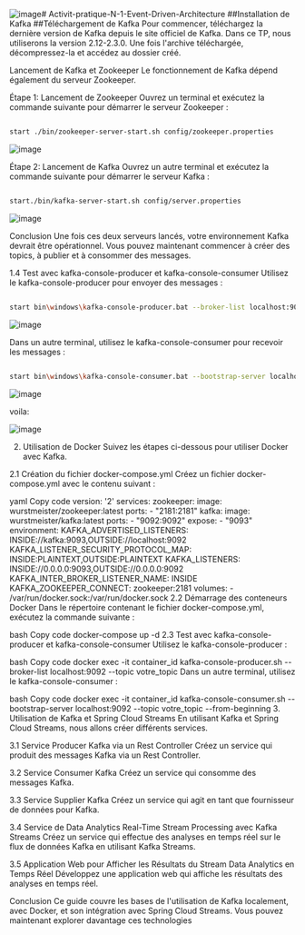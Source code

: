 ![image](https://github.com/Userkaoutar/Activit-pratique-N-1-Event-Driven-Architecture/assets/101696114/3706c6a8-865c-4dec-907e-2c2b3d909544)# Activit-pratique-N-1-Event-Driven-Architecture
##Installation de Kafka
##Téléchargement de Kafka
Pour commencer, téléchargez la dernière version de Kafka depuis le site officiel de Kafka. Dans ce TP, nous utiliserons la version 2.12-2.3.0. Une fois l'archive téléchargée, décompressez-la et accédez au dossier créé.

Lancement de Kafka et Zookeeper
Le fonctionnement de Kafka dépend également du serveur Zookeeper.

Étape 1: Lancement de Zookeeper
Ouvrez un terminal et exécutez la commande suivante pour démarrer le serveur Zookeeper :

```bash

start ./bin/zookeeper-server-start.sh config/zookeeper.properties
```

![image](https://github.com/Userkaoutar/Activit-pratique-N-1-Event-Driven-Architecture/assets/101696114/76c73be1-d1dd-4a58-bf00-8aed66b6c3cc)


Étape 2: Lancement de Kafka
Ouvrez un autre terminal et exécutez la commande suivante pour démarrer le serveur Kafka :

```bash

start./bin/kafka-server-start.sh config/server.properties
```

![image](https://github.com/Userkaoutar/Activit-pratique-N-1-Event-Driven-Architecture/assets/101696114/b1b3468e-fead-4e08-832c-974fac804776)

Conclusion
Une fois ces deux serveurs lancés, votre environnement Kafka devrait être opérationnel. Vous pouvez maintenant commencer à créer des topics, à publier et à consommer des messages. 

1.4 Test avec kafka-console-producer et kafka-console-consumer
Utilisez le kafka-console-producer pour envoyer des messages :

```bash

start bin\windows\kafka-console-producer.bat --broker-list localhost:9092 --topic test-topic

```

![image](https://github.com/Userkaoutar/Activit-pratique-N-1-Event-Driven-Architecture/assets/101696114/09eabd3e-39ff-483a-82a6-48289c6ba4c7)



Dans un autre terminal, utilisez le kafka-console-consumer pour recevoir les messages :

```bash

start bin\windows\kafka-console-consumer.bat --bootstrap-server localhost:9092 --topic test-topic --from-beginning


```

![image](https://github.com/Userkaoutar/Activit-pratique-N-1-Event-Driven-Architecture/assets/101696114/0542cf73-6efd-495d-9318-708393c50dc0)


voila:

![image](https://github.com/Userkaoutar/Activit-pratique-N-1-Event-Driven-Architecture/assets/101696114/227368a4-80a1-4e63-b39f-8257af5b836d)


2. Utilisation de Docker
Suivez les étapes ci-dessous pour utiliser Docker avec Kafka.

2.1 Création du fichier docker-compose.yml
Créez un fichier docker-compose.yml avec le contenu suivant :

yaml
Copy code
version: '2'
services:
  zookeeper:
    image: wurstmeister/zookeeper:latest
    ports:
     - "2181:2181"
  kafka:
    image: wurstmeister/kafka:latest
    ports:
     - "9092:9092"
    expose:
     - "9093"
    environment:
      KAFKA_ADVERTISED_LISTENERS: INSIDE://kafka:9093,OUTSIDE://localhost:9092
      KAFKA_LISTENER_SECURITY_PROTOCOL_MAP: INSIDE:PLAINTEXT,OUTSIDE:PLAINTEXT
      KAFKA_LISTENERS: INSIDE://0.0.0.0:9093,OUTSIDE://0.0.0.0:9092
      KAFKA_INTER_BROKER_LISTENER_NAME: INSIDE
      KAFKA_ZOOKEEPER_CONNECT: zookeeper:2181
    volumes:
     - /var/run/docker.sock:/var/run/docker.sock
2.2 Démarrage des conteneurs Docker
Dans le répertoire contenant le fichier docker-compose.yml, exécutez la commande suivante :

bash
Copy code
docker-compose up -d
2.3 Test avec kafka-console-producer et kafka-console-consumer
Utilisez le kafka-console-producer :

bash
Copy code
docker exec -it container_id kafka-console-producer.sh --broker-list localhost:9092 --topic votre_topic
Dans un autre terminal, utilisez le kafka-console-consumer :

bash
Copy code
docker exec -it container_id kafka-console-consumer.sh --bootstrap-server localhost:9092 --topic votre_topic --from-beginning
3. Utilisation de Kafka et Spring Cloud Streams
En utilisant Kafka et Spring Cloud Streams, nous allons créer différents services.

3.1 Service Producer Kafka via un Rest Controller
Créez un service qui produit des messages Kafka via un Rest Controller.

3.2 Service Consumer Kafka
Créez un service qui consomme des messages Kafka.

3.3 Service Supplier Kafka
Créez un service qui agit en tant que fournisseur de données pour Kafka.

3.4 Service de Data Analytics Real-Time Stream Processing avec Kafka Streams
Créez un service qui effectue des analyses en temps réel sur le flux de données Kafka en utilisant Kafka Streams.

3.5 Application Web pour Afficher les Résultats du Stream Data Analytics en Temps Réel
Développez une application web qui affiche les résultats des analyses en temps réel.

Conclusion
Ce guide couvre les bases de l'utilisation de Kafka localement, avec Docker, et son intégration avec Spring Cloud Streams. Vous pouvez maintenant explorer davantage ces technologies

